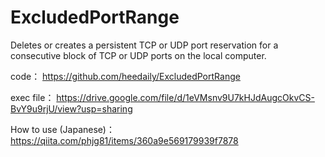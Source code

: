 # ExcludedPortRange
Deletes or creates a persistent TCP or UDP port reservation for a consecutive block of TCP or UDP ports on the local computer.

code： https://github.com/heedaily/ExcludedPortRange

exec file： https://drive.google.com/file/d/1eVMsnv9U7kHJdAugcOkvCS-BvY9u9rjU/view?usp=sharing

How to use (Japanese)： https://qiita.com/phjg81/items/360a9e569179939f7878
